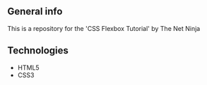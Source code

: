 ## General info

This is a repository for the 'CSS Flexbox Tutorial' by The Net Ninja

## Technologies

* HTML5
* CSS3